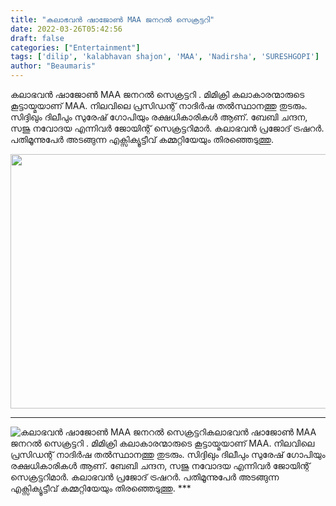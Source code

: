 ```yaml
---
title: "കലാഭവൻ ഷാജോൺ MAA ജനറൽ സെക്രട്ടറി"
date: 2022-03-26T05:42:56
draft: false
categories: ["Entertainment"]
tags: ['dilip', 'kalabhavan shajon', 'MAA', 'Nadirsha', 'SURESHGOPI']
author: "Beaumaris"
---
```


കലാഭവൻ ഷാജോൺ MAA ജനറൽ സെക്രട്ടറി . മിമിക്രി കലാകാരന്മാരുടെ കൂട്ടായ്മയാണ് MAA. നിലവിലെ പ്രസിഡന്റ് നാദിർഷ തൽസ്ഥാനത്തു തുടരും. സിദ്ദിഖും ദിലീപും സുരേഷ് ഗോപിയും രക്ഷധികാരികൾ ആണ്. ബേബി ചന്ദന, സജു നവോദയ എന്നിവർ ജോയിന്റ് സെക്രട്ടറിമാർ. കലാഭവൻ പ്രജോദ് ട്രഷറർ. പതിമൂന്നുപേർ അടങ്ങുന്ന എക്സിക്യൂട്ടീവ് കമ്മറ്റിയേയും തിരഞ്ഞെടുത്തു.

<img class="wp-image-327477 aligncenter" src="https://cdn.boolokam.com/articles/2022/03/fwfwfww.jpg" alt="" width="778" height="407" />

***


![കലാഭവൻ ഷാജോൺ MAA ജനറൽ സെക്രട്ടറി](https://cdn.boolokam.com/articles/2022/03/fwfwfww.jpg)കലാഭവൻ ഷാജോൺ MAA ജനറൽ സെക്രട്ടറി . മിമിക്രി കലാകാരന്മാരുടെ കൂട്ടായ്മയാണ് MAA. നിലവിലെ പ്രസിഡന്റ് നാദിർഷ തൽസ്ഥാനത്തു തുടരും. സിദ്ദിഖും ദിലീപും സുരേഷ് ഗോപിയും രക്ഷധികാരികൾ ആണ്. ബേബി ചന്ദന, സജു നവോദയ എന്നിവർ ജോയിന്റ് സെക്രട്ടറിമാർ. കലാഭവൻ പ്രജോദ് ട്രഷറർ. പതിമൂന്നുപേർ അടങ്ങുന്ന എക്സിക്യൂട്ടീവ് കമ്മറ്റിയേയും തിരഞ്ഞെടുത്തു. ***
